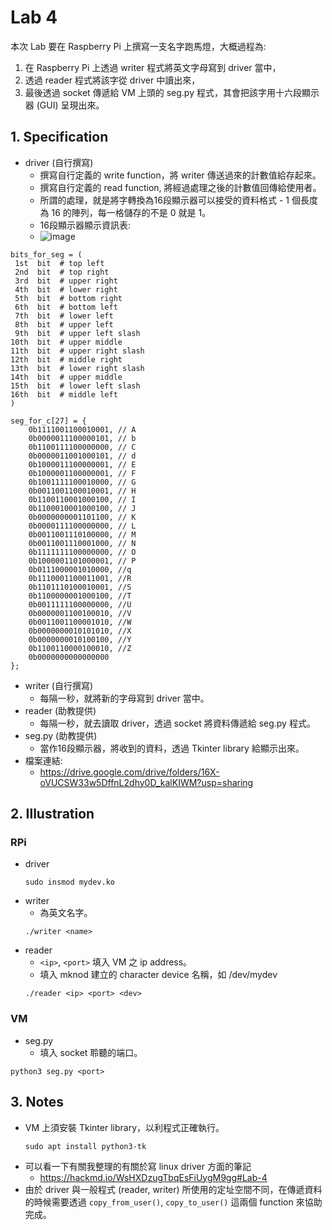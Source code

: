 # Lab 4 
本次 Lab 要在 Raspberry Pi 上撰寫一支名字跑馬燈，大概過程為:
1. 在 Raspberry Pi 上透過 writer 程式將英文字母寫到 driver 當中，
2. 透過 reader 程式將該字從 driver 中讀出來，
3. 最後透過 socket 傳遞給 VM 上頭的 seg.py 程式，其會把該字用十六段顯示器 (GUI) 呈現出來。

## 1. Specification
- driver (自行撰寫)
  - 撰寫自行定義的 write function，將 writer 傳送過來的計數值給存起來。
  - 撰寫自行定義的 read function, 將經過處理之後的計數值回傳給使用者。
  - 所謂的處理，就是將字轉換為16段顯示器可以接受的資料格式 - 1 個長度為 16 的陣列，每一格儲存的不是 0 就是 1。
  - 16段顯示器顯示資訊表:
  - ![image](https://hackmd.io/_uploads/rJSkq8qJJl.png)
```
bits_for_seg = (
​​​​ 1st  bit  # top left
​​​​ 2nd  bit  # top right
​​​​ 3rd  bit  # upper right
​​​​ 4th  bit  # lower right
​​​​ 5th  bit  # bottom right
​​​​ 6th  bit  # bottom left
​​​​ 7th  bit  # lower left
​​​​ 8th  bit  # upper left
​​​​ 9th  bit  # upper left slash
​​​​10th  bit  # upper middle
​​​​11th  bit  # upper right slash
​​​​12th  bit  # middle right
​​​​13th  bit  # lower right slash
​​​​14th  bit  # upper middle
​​​​15th  bit  # lower left slash
​​​​16th  bit  # middle left
​​​​)
​​​​
​​​​seg_for_c[27] = {
​​​​    0b1111001100010001, // A
​​​​    0b0000011100000101, // b
​​​​    0b1100111100000000, // C
​​​​    0b0000011001000101, // d
​​​​    0b1000011100000001, // E
​​​​    0b1000001100000001, // F
​​​​    0b1001111100010000, // G
​​​​    0b0011001100010001, // H
​​​​    0b1100110001000100, // I
​​​​    0b1100010001000100, // J
​​​​    0b0000000001101100, // K
​​​​    0b0000111100000000, // L
​​​​    0b0011001110100000, // M
​​​​    0b0011001110001000, // N
​​​​    0b1111111100000000, // O
​​​​    0b1000001101000001, // P
​​​​    0b0111000001010000, //q
​​​​    0b1110001100011001, //R
​​​​    0b1101110100010001, //S
​​​​    0b1100000001000100, //T
​​​​    0b0011111100000000, //U
​​​​    0b0000001100100010, //V
​​​​    0b0011001100001010, //W
​​​​    0b0000000010101010, //X
​​​​    0b0000000010100100, //Y
​​​​    0b1100110000100010, //Z
​​​​    0b0000000000000000
​​​​};
```
- writer (自行撰寫)
  - 每隔一秒，就將新的字母寫到 driver 當中。
- reader (助教提供)
  - 每隔一秒，就去讀取 driver，透過 socket 將資料傳遞給 seg.py 程式。
- seg.py (助教提供)
  - 當作16段顯示器，將收到的資料，透過 Tkinter library 給顯示出來。
- 檔案連結:
  - https://drive.google.com/drive/folders/16X-oVUCSW33w5DffnL2dhy0D_kalKIWM?usp=sharing

## 2. Illustration
### RPi
- driver
  ```​​​​
  sudo insmod mydev.ko
  ```
- writer
  - <name> 為英文名字。
  ```
  ./writer <name>
  ```
- reader
  - `<ip>`, `<port>` 填入 VM 之 ip address。
  - <dev> 填入 mknod 建立的 character device 名稱，如 /dev/mydev
  ```
  ./reader <ip> <port> <dev>
  ```

### VM
- seg.py
  - <port> 填入 socket 聆聽的端口。
```​​​​
python3 seg.py <port>
```

## 3. Notes
- VM 上須安裝 Tkinter library，以利程式正確執行。
  ```
  sudo apt install python3-tk
  ```
- 可以看一下有關我整理的有關於寫 linux driver 方面的筆記
  - https://hackmd.io/WsHXDzugTbqEsFiUygM9gg#Lab-4
- 由於 driver 與一般程式 (reader, writer) 所使用的定址空間不同，在傳遞資料的時候需要透過 `copy_from_user()`, `copy_to_user()` 這兩個 function 來協助完成。
